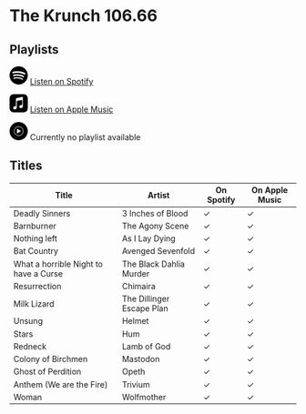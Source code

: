 # The Krunch 106.66

## Playlists

<div>

<img src="../../.assets/spotify.svg" alt="Spotify" width="32" height="32" /> [Listen on Spotify](https://open.spotify.com/playlist/434485shZDJJ5Xly7nbZsz)

<img src="../../.assets/applemusic.svg" alt="Spotify" width="32" height="32" /> [Listen on Apple Music](https://itunes.apple.com/de/playlist/pl.600741a147d94c7e880a5b7fe833fdc3)

<img src="../../.assets/youtubemusic.svg" alt="Spotify" width="32" height="32" /> Currently no playlist available
</div>

## Titles

| Title                                 | Artist                    | On Spotify | On Apple Music |
| ------------------------------------- | ------------------------- | ---------- | -------------- |
| Deadly Sinners                        | 3 Inches of Blood         | ✓          | ✓              |
| Barnburner                            | The Agony Scene           | ✓          | ✓              |
| Nothing left                          | As I Lay Dying            | ✓          | ✓              |
| Bat Country                           | Avenged Sevenfold         | ✓          | ✓              |
| What a horrible Night to have a Curse | The Black Dahlia Murder   | ✓          | ✓              |
| Resurrection                          | Chimaira                  | ✓          | ✓              |
| Milk Lizard                           | The Dillinger Escape Plan | ✓          | ✓              |
| Unsung                                | Helmet                    | ✓          | ✓              |
| Stars                                 | Hum                       | ✓          | ✓              |
| Redneck                               | Lamb of God               | ✓          | ✓              |
| Colony of Birchmen                    | Mastodon                  | ✓          | ✓              |
| Ghost of Perdition                    | Opeth                     | ✓          | ✓              |
| Anthem (We are the Fire)              | Trivium                   | ✓          | ✓              |
| Woman                                 | Wolfmother                | ✓          | ✓              |
